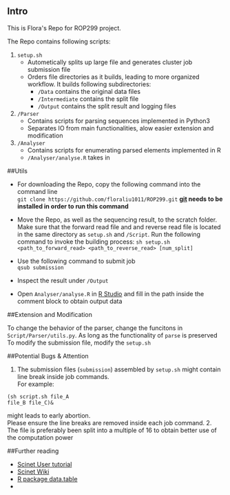 ## Intro
This is Flora's Repo for ROP299 project. 
  
The Repo contains following scripts:  

 1. `setup.sh`   
 	 * Autometically splits up large file and generates cluster job submission file  
 	 * Orders file directories as it builds, leading to more organized workflow. It builds following subdirectories:
 	 	* `/Data` contains the original data files
 	 	* `/Intermediate` contains the split file
 	 	* `/Output` contains the split result and logging files
 2. `/Parser`  
	* Contains scripts for parsing sequences implemented in Python3  
	* Separates IO from main functionalities, alow easier extension and modification
 3. `/Analyser`
	* Contains scripts for enumerating parsed elements implemented in R
	* `/Analyser/analyse.R` takes in 

##Utils
 * For downloading the Repo, copy the following command into the command line  
```git clone https://github.com/floraliu1011/ROP299.git```
 **[git](https://git-scm.com/book/en/v2/Getting-Started-Installing-Git) needs to be installed in order to run this command**  
 
* Move the Repo, as well as the sequencing result, to the scratch folder. Make sure that the forward read file and and reverse read file is located in the same directory as `setup.sh` and `/Script`. Run the following command to invoke the building process:
```sh setup.sh <path_to_forward_read> <path_to_reverse_read> [num_split]```

* Use the following command to submit job  
	```qsub submission```  
	
* Inspect the result under `/Output`  

* Open `Analyser/analyse.R` in [R Studio](https://www.rstudio.com) and fill in the path inside the comment block to obtain output data

##Extension and Modification

To change the behavior of the parser, change the funcitons in `Script/Parser/utils.py`. As long as the functionality of `parse` is preserved  
To modify the submission file, modify the `setup.sh`

##Potential Bugs & Attention

1. The submission files (`submission`) assembled by `setup.sh` might contain line break inside job commands.  
For example:  
```
(sh script.sh file_A     
file_B file_C)&
```  
might leads to early abortion.  
Please ensure the line breaks are removed inside each job command.
2. The file is preferably been split into a multiple of 16 to obtain better use of the computation power

##Further reading

* [Scinet User tutorial](https://wiki.scinet.utoronto.ca/wiki/images/5/54/SciNet_Tutorial.pdf)
* [Scinet Wiki](https://wiki.scinet.utoronto.ca/wiki/index.php/SciNet_User_Support_Library)
* [R package data.table](https://cran.r-project.org/web/packages/data.table/vignettes/datatable-intro.html)
* 